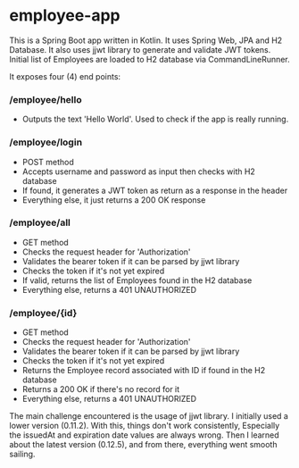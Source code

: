 # employee-app

This is a Spring Boot app written in Kotlin. It uses Spring Web, JPA and H2 Database. 
It also uses jjwt library to generate and validate JWT tokens. Initial list of Employees are loaded to H2 database via CommandLineRunner.

It exposes four (4) end points:

### /employee/hello
* Outputs the text 'Hello World'. Used to check if the app is really running.

### /employee/login
* POST method
* Accepts username and password as input then checks with H2 database
* If found, it generates a JWT token as return as a response in the header
* Everything else, it just returns a 200 OK response

### /employee/all
* GET method
* Checks the request header for 'Authorization'
* Validates the bearer token if it can be parsed by jjwt library 
* Checks the token if it's not yet expired
* If valid, returns the list of Employees found in the H2 database
* Everything else, returns a 401 UNAUTHORIZED

### /employee/{id}
* GET method
* Checks the request header for 'Authorization'
* Validates the bearer token if it can be parsed by jjwt library
* Checks the token if it's not yet expired
* Returns the Employee record associated with ID if found in the H2 database
* Returns a 200 OK if there's no record for it
* Everything else, returns a 401 UNAUTHORIZED


The main challenge encountered is the usage of jjwt library. 
I initially used a lower version (0.11.2). With this, things don't work consistently,
Especially the issuedAt and expiration date values are always wrong. Then I learned
about the latest version (0.12.5), and from there, everything went smooth sailing.